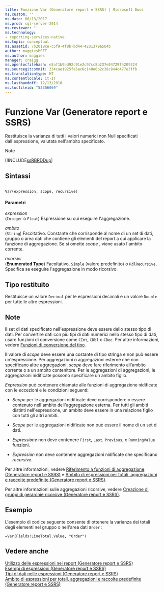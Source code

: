 ```yaml
---
title: Funzione Var (Generatore report e SSRS) | Microsoft Docs
ms.custom: ''
ms.date: 06/13/2017
ms.prod: sql-server-2014
ms.reviewer: ''
ms.technology:
- reporting-services-native
ms.topic: conceptual
ms.assetid: 7b2018ce-c5f9-4f8b-bd44-4201379a584b
author: maggiesMSFT
ms.author: maggies
manager: craigg
ms.openlocfilehash: e5af1b9ad92c91e2c97cc8b237e04729f4209324
ms.sourcegitcommit: 334cae1925fa5ac6c140e0b2c38c844c477e3ffb
ms.translationtype: MT
ms.contentlocale: it-IT
ms.lasthandoff: 12/13/2018
ms.locfileid: "53356069"
---
```

# <a name="var-function-report-builder-and-ssrs"></a>Funzione Var (Generatore report e SSRS)
  Restituisce la varianza di tutti i valori numerici non Null specificati dall'espressione, valutata nell'ambito specificato.  
  
> [!NOTE]  
>  [!INCLUDE[ssRBRDDup](../../includes/ssrbrddup-md.md)]  
  
## <a name="syntax"></a>Sintassi  
  
```  
  
Var(expression, scope, recursive)  
```  
  
#### <a name="parameters"></a>Parametri  
 *expression*  
 (`Integer` o `Float`) Espressione su cui eseguire l'aggregazione.  
  
 *ambito*  
 (`String`) Facoltativo. Constante che corrisponde al nome di un set di dati, gruppo o area dati che contiene gli elementi del report a cui applicare la funzione di aggregazione. Se si omette *scope* , viene usato l'ambito corrente.  
  
 *ricorsivi*  
 (**Enumerated Type**) Facoltativo. `Simple` (valore predefinito) o `RdlRecursive`. Specifica se eseguire l'aggregazione in modo ricorsivo.  
  
## <a name="return-type"></a>Tipo restituito  
 Restituisce un valore `Decimal` per le espressioni decimali e un valore `Double` per tutte le altre espressioni.  
  
## <a name="remarks"></a>Note  
 Il set di dati specificato nell'espressione deve essere dello stesso tipo di dati. Per convertire dati con più tipi di dati numerici nello stesso tipo di dati, usare funzioni di conversione come `CInt`, `CDbl` o `CDec`. Per altre informazioni, vedere [Funzioni di conversione del tipo](https://go.microsoft.com/fwlink/?LinkId=96142).  
  
 Il valore di *scope* deve essere una costante di tipo stringa e non può essere un'espressione. Per aggregazioni o aggregazioni esterne che non specificano altre aggregazioni, *scope* deve fare riferimento all'ambito corrente o a un ambito contenitore. Per le aggregazioni di aggregazioni, le aggregazioni nidificate possono specificare un ambito figlio.  
  
 *Expression* può contenere chiamate alle funzioni di aggregazione nidificate con le eccezioni e le condizioni seguenti:  
  
-   *Scope* per le aggregazioni nidificate deve corrispondere o essere contenuto nell'ambito dell'aggregazione esterna. Per tutti gli ambiti distinti nell'espressione, un ambito deve essere in una relazione figlio con tutti gli altri ambiti.  
  
-   *Scope* per le aggregazioni nidificate non può essere il nome di un set di dati.  
  
-   *Espressione* non deve contenere `First`, `Last`, `Previous`, o `RunningValue` funzioni.  
  
-   *Expression* non deve contenere aggregazioni nidificate che specificano *recursive*.  
  
 Per altre informazioni, vedere [Riferimento a funzioni di aggregazione &#40;Generatore report e SSRS&#41;](report-builder-functions-aggregate-functions-reference.md) e [Ambito di espressioni per totali, aggregazioni e raccolte predefinite &#40;Generatore report e SSRS&#41;](expression-scope-for-totals-aggregates-and-built-in-collections.md).  
  
 Per altre informazioni sulle aggregazioni ricorsive, vedere [Creazione di gruppi di gerarchie ricorsive &#40;Generatore report e SSRS&#41;](creating-recursive-hierarchy-groups-report-builder-and-ssrs.md).  
  
## <a name="example"></a>Esempio  
 L'esempio di codice seguente consente di ottenere la varianza dei totali degli elementi nel gruppo o nell'area dati `Order` :  
  
```  
=Var(Fields!LineTotal.Value, "Order")  
```  
  
## <a name="see-also"></a>Vedere anche  
 [Utilizzo delle espressioni nei report &#40;Generatore report e SSRS&#41;](expression-uses-in-reports-report-builder-and-ssrs.md)   
 [Esempi di espressioni &#40;Generatore report e SSRS&#41;](expression-examples-report-builder-and-ssrs.md)   
 [Tipi di dati nelle espressioni &#40;Generatore report e SSRS&#41;](expressions-report-builder-and-ssrs.md)   
 [Ambito di espressioni per totali, aggregazioni e raccolte predefinite &#40;Generatore report e SSRS&#41;](expression-scope-for-totals-aggregates-and-built-in-collections.md)  
  
  

